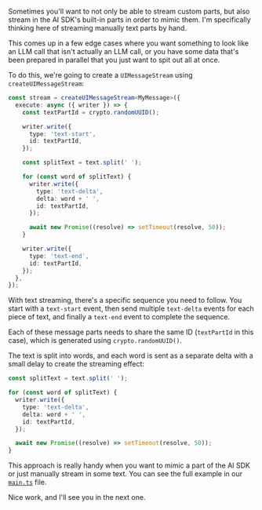 Sometimes you'll want to not only be able to stream custom parts, but also stream in the AI SDK's built-in parts in order to mimic them. I'm specifically thinking here of streaming manually text parts by hand.

This comes up in a few edge cases where you want something to look like an LLM call that isn't actually an LLM call, or you have some data that's been prepared in parallel that you just want to spit out all at once.

To do this, we're going to create a `UIMessageStream` using `createUIMessageStream`:

```ts
const stream = createUIMessageStream<MyMessage>({
  execute: async ({ writer }) => {
    const textPartId = crypto.randomUUID();

    writer.write({
      type: 'text-start',
      id: textPartId,
    });

    const splitText = text.split(' ');

    for (const word of splitText) {
      writer.write({
        type: 'text-delta',
        delta: word + ' ',
        id: textPartId,
      });

      await new Promise((resolve) => setTimeout(resolve, 50));
    }

    writer.write({
      type: 'text-end',
      id: textPartId,
    });
  },
});
```

With text streaming, there's a specific sequence you need to follow. You start with a `text-start` event, then send multiple `text-delta` events for each piece of text, and finally a `text-end` event to complete the sequence.

Each of these message parts needs to share the same ID (`textPartId` in this case), which is generated using `crypto.randomUUID()`.

The text is split into words, and each word is sent as a separate delta with a small delay to create the streaming effect:

```ts
const splitText = text.split(' ');

for (const word of splitText) {
  writer.write({
    type: 'text-delta',
    delta: word + ' ',
    id: textPartId,
  });

  await new Promise((resolve) => setTimeout(resolve, 50));
}
```

This approach is really handy when you want to mimic a part of the AI SDK or just manually stream in some text. You can see the full example in our [`main.ts`](./main.ts) file.

Nice work, and I'll see you in the next one.
